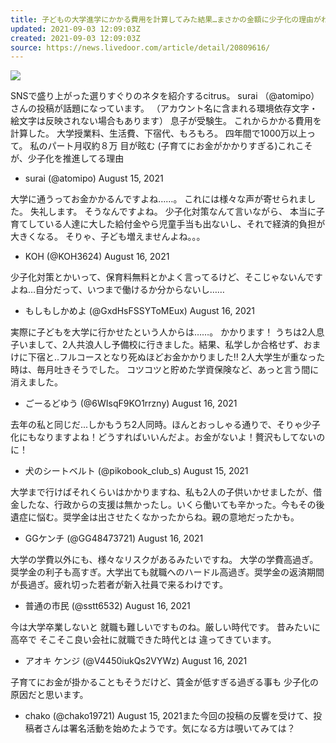 ```yaml
---
title: 子どもの大学進学にかかる費用を計算してみた結果…まさかの金額に少子化の理由がわかる
updated: 2021-09-03 12:09:03Z
created: 2021-09-03 12:09:03Z
source: https://news.livedoor.com/article/detail/20809616/
---
```


![](https://image.news.livedoor.com/newsimage/stf/a/1/a1f37_1578_2adbeacb96d6722f9c160811b6d6f79d.jpg)

SNSで盛り上がった選りすぐりのネタを紹介するcitrus。
surai （@atomipo）さんの投稿が話題になっています。
（アカウント名に含まれる環境依存文字・絵文字は反映されない場合もあります）
息子が受験生。
これからかかる費用を計算した。
大学授業料、生活費、下宿代、もろもろ。
四年間で1000万以上って。
私のパート月収約８万
目が眩む
(子育てにお金がかかりすぎる)これこそが、少子化を推進してる理由

- surai (@atomipo) August 15, 2021

大学に通うってお金かかるんですよね……。
これには様々な声が寄せられました。
失礼します。
そうなんですよね。
少子化対策なんて言いながら、
本当に子育てしている人達に大した給付金やら児童手当も出ないし、それで経済的負担が大きくなる。
そりゃ、子ども増えませんよね。。。

- KOH (@KOH3624) August 16, 2021

少子化対策とかいって、保育料無料とかよく言ってるけど、そこじゃないんですよね…自分だって、いつまで働けるか分からないし……

- もしもしかめよ (@GxdHsFSSYToMEux) August 16, 2021

実際に子どもを大学に行かせたという人からは……。
かかります！
うちは2人息子いまして、2人共浪人し予備校に行きました。結果、私学しか合格せず、おまけに下宿と..フルコースとなり死ぬほどお金かかりました‼️
2人大学生が重なった時は、毎月吐きそうでした。
コツコツと貯めた学資保険など、あっと言う間に消えました。

- ごーるどゆう (@6WIsqF9KO1rrzny) August 16, 2021

去年の私と同じだ...しかもうち2人同時。ほんとおっしゃる通りで、そりゃ少子化にもなりますよね！どうすればいいんだよ。お金がないよ！贅沢もしてないのに！

- 犬のシートベルト (@pikobook_club_s) August 15, 2021

大学まで行けばそれくらいはかかりますね、私も2人の子供いかせましたが、借金したな、行政からの支援は無かったし。いくら働いても辛かった。今もその後遺症に悩む。奨学金は出させたくなかったからね。親の意地だったかも。

- GGケンチ (@GG48473721) August 16, 2021

大学の学費以外にも、様々なリスクがあるみたいですね。
大学の学費高過ぎ。奨学金の利子も高すぎ。大学出ても就職へのハードル高過ぎ。奨学金の返済期間が長過ぎ。疲れ切った若者が新入社員で来るわけです。

- 普通の市民 (@sstt6532) August 16, 2021

今は大学卒業しないと 就職も難しいですものね。厳しい時代です。
昔みたいに高卒で そこそこ良い会社に就職できた時代とは 違ってきています。

- アオキ ケンジ (@V4450iukQs2VYWz) August 16, 2021

子育てにお金が掛かることもそうだけど、賃金が低すぎる過ぎる事も
少子化の原因だと思います。

- chako (@chako19721) August 15, 2021また今回の投稿の反響を受けて、投稿者さんは署名活動を始めたようです。気になる方は覗いてみては？